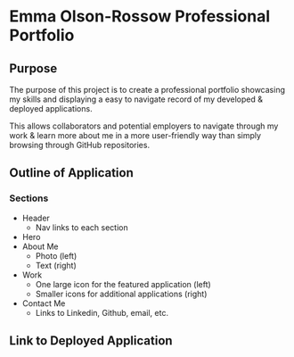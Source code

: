 # Emma Olson-Rossow Professional Portfolio

## Purpose
The purpose of this project is to create a professional portfolio showcasing my skills and displaying a easy to navigate record of my developed & deployed applications.

This allows collaborators and potential employers to navigate through my work & learn more about me in a more user-friendly way than simply browsing through GitHub repositories. 

## Outline of Application
### Sections
- Header
    - Nav links to each section
- Hero
- About Me
    - Photo (left)
    - Text (right)
- Work
    - One large icon for the featured application (left)
    - Smaller icons for additional applications (right)
- Contact Me
    - Links to Linkedin, Github, email, etc. 

## Link to Deployed Application